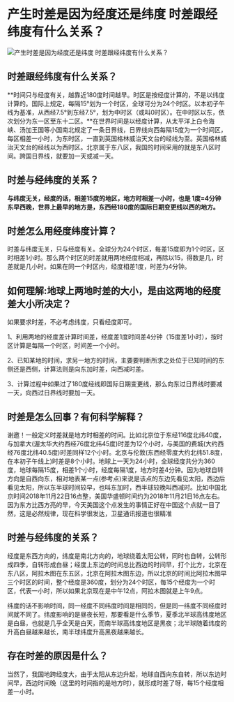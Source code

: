 # 产生时差是因为经度还是纬度 时差跟经纬度有什么关系？

![产生时差是因为经度还是纬度 时差跟经纬度有什么关系？](https://images.zuciwang.com:8080/img/5Lqn55Sf5pe25beu5piv5Zug5Li657uP5bqm6L-Y5piv57qs5bqmIOaXtuW3rui3n-e7j-e6rOW6puacieS7gOS5iOWFs-ezu--8nw==.jpg)

## 时差跟经纬度有什么关系？

**时间只与经度有关，越靠近180度时间越早。时区是按经度计算的，不是以纬度计算的。国际上规定，每隔15°划为一个时区，全球可分为24个时区。以本初子午线为基准，从西经7.5°到东经7.5°，划为中时区（或叫0时区）。在中时区以东，依次划分为东一区至东十二区。**在世界时间是以经度计算，从太平洋上白令海峡、汤加王国等小国南北规定了一条日界线，日界线向西每隔15度为一个时间区，每区相差一小时，为东时区，一直到英国格林威治天文台的经线为至。英国格林威治天文台的经线以为西时区。北京属于东八区，我国的时间采用的就是东八区时间。跨国日界线，就要加一天或减一天。

## 时差与经纬度的关系？

**与纬度无关，经度的话，相差15度的地区，地方时相差一小时，也是 1度=4分钟 东早西晚，世界上最早的地方是，东西经180度的国际日期变更线以西的地方。**

## 时差怎么用经度纬度计算？

时差与纬度无关，只与经度有关。全球分为24个时区，每差15度即为1个时区，区时相差1小时。那么两个时区的时差就用两地经度相减，再除以15，得数是几，时差就是几小时。如果在同一个时区内，经度相差1度，时差为4分钟。

## 如何理解:地球上两地时差的大小，是由这两地的经度差大小所决定？

如果要求时差，不必考虑纬度，只看经度即可。

1、利用两地的经度差计算时间差，经度差1度时间差4分钟（15度差1小时），按时区计算是每隔一个时区，时间差一个小时。

2、已知某地的时间，求另一地方的时间，主要要判断所求之处位于已知时间的东侧还是西侧，计算法则是向东加时差，向西减时差。

3、计算过程中如果过了180度经线即国际日期变更线，那么向东过日界线时要减一天，向西过日界线时要加一天。

## 时差是怎么回事？有何科学解释？

谢邀！一般定义时差就是地方时相差的时间。比如北京位于东经116度北纬40度，与加拿大(渥太华大约西经76度北纬45度)时差为12个小时，与美国的费城(大约西经76度北纬40.5度)时差同样12个小时。北京与伦敦(东西经零度大约北纬51.8度，在本初子午线上)时差是8个小时。地球上一天为24小时，全球经度共分为360度，地球每隔15度，相差1个小时，经度每隔1度，地方时差4分钟。因为地球自转方向是自西向东，相对地表某一点(参考点)来说是该点的东边先看见太阳，西边后看见太阳，所以东半球时间较早，也叫东加时，西半球较晚叫西减时。比如中国北京时间2018年11月22日16点整，美国华盛顿时间约为2018年11月21日16点左右。因为东方比西方亮的早，今天美国这个点发生的事情正好在中国这个点就一目了然，这是必然规律，现在科学很发达，卫星通讯报道也很精准

## 时差与经纬度的关系？

经度是东西方向的，纬度是南北方向的，地球绕着太阳公转，同时也自转，公转形成四季，自转形成白昼；经度上东边的时间总比西边的时间早，打个比方，北京在东八区，阿拉木图在东五区，北京在阿拉木图东边，所以北京的时间比阿拉木图早三个时区的时间，整个经度是360度，划分为24个时区，每15个经度为一个时区，代表一小时，所以如果北京现在是中午12点，阿拉木图就是上午9点。

纬度的话不影响时间，同一经度不同纬度时间是相同的，但是同一纬度不同经度时间就不同了。纬度影响的是昼夜长短，那要看是什么季节，夏季北半球高纬度地区是白昼，也就是几乎全天是白天，而南半球高纬度地区是黑夜；北半球随着纬度的升高白昼越来越长，南半球纬度升高黑夜越来越长。

## 存在时差的原因是什么？

当然了，我国地跨经度大，由于太阳从东边升起，地球自西向东自转，所以东边时间早，西边时间晚（这里的时间指的是地方时），就形成时差了呀，每15个经度相差一小时。
